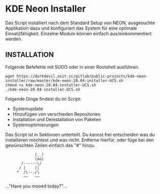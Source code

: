 KDE Neon Installer
=========================

Das Script installiert nach dem Standard Setup von NEON, ausgesuchte Applikation dazu und konfiguriert das System für eine optimale Einsatzfähigkeit. Einzelne Module können einfach aus/einkommentiert werden.

INSTALLATION
------------

Folgende Befefehle mit SUDO oder in einer Rootshell ausführen.

~~~
wget https://darkdevil.osit.cc/gitlab/public-projects/kde-neon-installer/raw/master/kde-neon-20.04-installer-UCS.sh
chmod +x kde-neon-20.04-installer-UCS.sh
./kde-neon-20.04-installer-UCS.sh
~~~

Folgende Dinge findest du im Script:

  * Systemupdate
  * Hinzufügen von verschieden Repositories
  * Installation und Deinstallation von Paketen
  * Systemoptimierungen
  
  Das Script ist in Sektionen unterteilt. Du kannst frei entscheiden was du installieren möchtest und was nicht. Entferne hierfür, oder füge bei den gewünschten Zeilen einfach das "#" hinzu.
  
                 (__) 
                 (oo) 
           /------\/ 
          / |    ||   
         *  /\---/\ 
            ~~   ~~   
..."Have you mooed today?"...
